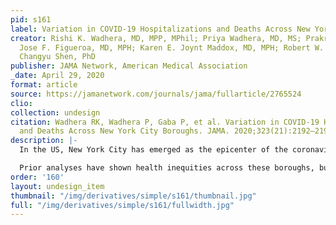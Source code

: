 ```yaml
---
pid: s161
label: Variation in COVID-19 Hospitalizations and Deaths Across New York City Boroughs.
creator: Rishi K. Wadhera, MD, MPP, MPhil; Priya Wadhera, MD, MS; Prakriti Gaba, MD;
  Jose F. Figueroa, MD, MPH; Karen E. Joynt Maddox, MD, MPH; Robert W. Yeh, MD, MSc;
  Changyu Shen, PhD
publisher: JAMA Network, American Medical Association
_date: April 29, 2020
format: article
source: https://jamanetwork.com/journals/jama/fullarticle/2765524
clio:
collection: undesign
citation: Wadhera RK, Wadhera P, Gaba P, et al. Variation in COVID-19 Hospitalizations
  and Deaths Across New York City Boroughs. JAMA. 2020;323(21):2192–2195. doi:10.1001/jama.2020.7197.
description: |-
  In the US, New York City has emerged as the epicenter of the coronavirus disease 2019 (COVID-19) outbreak.1 As of April 25, 2020, more than 150 000 cases had been reported, which is approximately 17% of total cases in the US.2,3 New York City is composed of 5 boroughs (the Bronx, Brooklyn, Manhattan, Queens, and Staten Island), each with unique demographic, socioeconomic, and community characteristics.

  Prior analyses have shown health inequities across these boroughs, but whether similar patterns have also emerged amid the COVID-19 pandemic is unknown.4 Understanding the patterns could inform public health and policy strategies to mitigate the ongoing spread of COVID-19, and future approaches to address a possible resurgence of the disease. Therefore, in this study, we aimed to examine population characteristics and hospital bed capacities across the 5 boroughs and evaluate whether differences in the rates of COVID-19 testing, hospitalizations, and deaths have emerged in these communities.
order: '160'
layout: undesign_item
thumbnail: "/img/derivatives/simple/s161/thumbnail.jpg"
full: "/img/derivatives/simple/s161/fullwidth.jpg"
---
```

